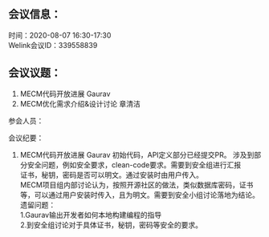 会议信息：
------------

时间：2020-08-07 16:30-17:30  
Welink会议ID：339558839 


会议议题：
------------

1. MECM代码开放进展    Gaurav
2. MECM优化需求介绍&设计讨论  章清洁


参会人员：  


会议纪要：
1. MECM代码开放进展    Gaurav
     初始代码，API定义部分已经提交PR。
     涉及到部分安全问题，例如安全要求，clean-code要求。需要到安全组进行汇报  
     证书，秘钥，密码是否可以明文。通过安装时由用户传入。  
    MECM项目组内部讨论认为，按照开源社区的做法，类似数据库密码，证书等，可以通过用户安装时传入，且为明文。需要到安全小组讨论落地为结论。  
遗留问题：  
   1.Gaurav输出开发者如何本地构建编程的指导  
   2.到安全组讨论对于具体证书，秘钥，密码等安全的要求。  
